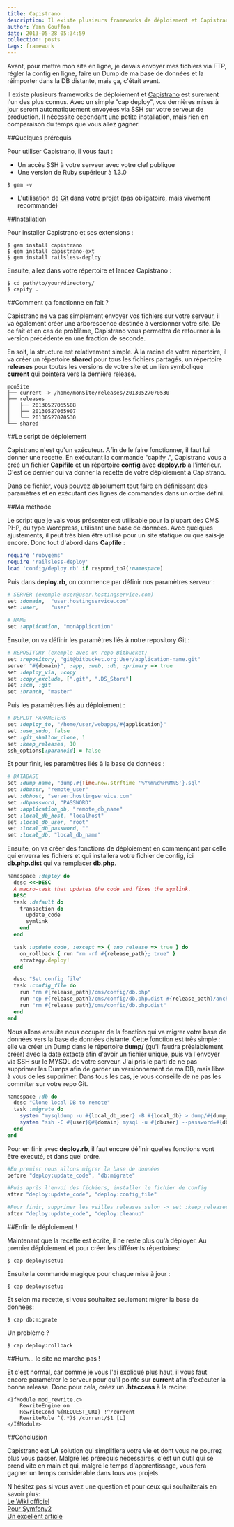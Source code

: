 ```yaml
---
title: Capistrano
description: Il existe plusieurs frameworks de déploiement et Capistrano est surement l'un des plus connus. Avec un simple "cap deploy", vos dernières mises à jour seront automatiquement envoyées via SSH sur votre serveur de production. Il nécessite cependant une petite installation, mais rien en comparaison du temps que vous allez gagner.
author: Yann Gouffon
date: 2013-05-28 05:34:59
collection: posts
tags: framework
---
```


Avant, pour mettre mon site en ligne, je devais envoyer mes fichiers via FTP, régler la config en ligne, faire un Dump de ma base de données et la réimporter dans la DB distante, mais ça, c'était avant.

Il existe plusieurs frameworks de déploiement et [Capistrano](https://github.com/capistrano/capistrano) est surement l'un des plus connus. Avec un simple "cap deploy", vos dernières mises à jour seront automatiquement envoyées via SSH sur votre serveur de production. Il nécessite cependant une petite installation, mais rien en comparaison du temps que vous allez gagner.

##Quelques prérequis

Pour utiliser Capistrano, il vous faut :

* Un accès SSH à votre serveur avec votre clef publique
* Une version de Ruby supérieur à 1.3.0
```shell
$ gem -v
```
* L'utilisation de [Git](http://git-scm.com/) dans votre projet (pas obligatoire, mais vivement recommandé)

##Installation

Pour installer Capistrano et ses extensions :
```shell
$ gem install capistrano
$ gem install capistrano-ext
$ gem install railsless-deploy
```

Ensuite, allez dans votre répertoire et lancez Capistrano :
```shell
$ cd path/to/your/directory/
$ capify .
```

##Comment ça fonctionne en fait ?

Capistrano ne va pas simplement envoyer vos fichiers sur votre serveur, il va également créer une arborescence destinée à versionner votre site. De ce fait et en cas de problème, Capistrano vous permettra de retourner à la version précédente en une fraction de seconde.

En soit, la structure est relativement simple. À la racine de votre répertoire, il va créer un répertoire **shared** pour tous les fichiers partagés, un répertoire **releases** pour toutes les versions de votre site et un lien symbolique **current** qui pointera vers la dernière release.

```shell
monSite
├── current -> /home/monSite/releases/20130527070530
├── releases
│   ├── 20130527065508
│   ├── 20130527065907
│   └── 20130527070530
└── shared
```

##Le script de déploiement

Capistrano n'est qu'un exécuteur. Afin de le faire fonctionner, il faut lui donner une recette. En exécutant la commande "capify .", Capistrano vous a créé un fichier **Capifile** et un répertoire **config** avec **deploy.rb** à l'intérieur. C'est ce dernier qui va donner la recette de votre déploiement à Capistrano.

Dans ce fichier, vous pouvez absolument tout faire en définissant des paramètres et en exécutant des lignes de commandes dans un ordre défini.

##Ma méthode

Le script que je vais vous présenter est utilisable pour la plupart des CMS PHP, du type Wordpress, utilisant une base de données. Avec quelques ajustements, il peut très bien être utilisé pour un site statique ou que sais-je encore. Donc tout d'abord dans **Capfile** :

```ruby
require 'rubygems'
require 'railsless-deploy'
load 'config/deploy.rb' if respond_to?(:namespace)
```

Puis dans **deploy.rb**, on commence par définir nos paramètres serveur :

```ruby
# SERVER (exemple user@user.hostingservice.com)
set :domain,  "user.hostingservice.com"
set :user,    "user"

# NAME
set :application, "monApplication"
```

Ensuite, on va définir les paramètres liés à notre repository Git :

```ruby
# REPOSITORY (exemple avec un repo Bitbucket)
set :repository, "git@bitbucket.org:User/application-name.git"
server "#{domain}", :app, :web, :db, :primary => true
set :deploy_via, :copy
set :copy_exclude, [".git", ".DS_Store"]
set :scm, :git
set :branch, "master"
```

Puis les paramètres liés au déploiement :

```ruby
# DEPLOY PARAMETERS
set :deploy_to, "/home/user/webapps/#{application}"
set :use_sudo, false
set :git_shallow_clone, 1
set :keep_releases, 10
ssh_options[:paranoid] = false
```

Et pour finir, les paramètres liés à la base de données :

```ruby
# DATABASE
set :dump_name, "dump.#{Time.now.strftime '%Y%m%d%H%M%S'}.sql"
set :dbuser, "remote_user" 
set :dbhost, "server.hostingservice.com"
set :dbpassword, "PASSWORD"
set :application_db, "remote_db_name"
set :local_db_host, "localhost"
set :local_db_user, "root"
set :local_db_password, ""
set :local_db, "local_db_name"
```

Ensuite, on va créer des fonctions de déploiement en commençant par celle qui enverra les fichiers et qui installera votre fichier de config, ici **db.php.dist** qui va remplacer **db.php**.

```ruby
namespace :deploy do
  desc <<-DESC
  A macro-task that updates the code and fixes the symlink.
  DESC
  task :default do
    transaction do
      update_code
      symlink
    end
  end

  task :update_code, :except => { :no_release => true } do
    on_rollback { run "rm -rf #{release_path}; true" }
    strategy.deploy!
  end

  desc "Set config file"
  task :config_file do
    run "rm #{release_path}/cms/config/db.php"
    run "cp #{release_path}/cms/config/db.php.dist #{release_path}/anchor/config/db.php"
    run "rm #{release_path}/cms/config/db.php.dist"
  end
end
```

Nous allons ensuite nous occuper de la fonction qui va migrer votre base de données vers la base de données distante. Cette fonction est très simple : elle va créer un Dump dans le répertoire **dump/** (qu'il faudra préalablement créer) avec la date extacte afin d'avoir un fichier unique, puis va l'envoyer via SSH sur le MYSQL de votre serveur. J'ai pris le parti de ne pas supprimer les Dumps afin de garder un versionnement de ma DB, mais libre à vous de les supprimer. Dans tous les cas, je vous conseille de ne pas les commiter sur votre repo Git.

```ruby
namespace :db do
  desc "Clone local DB to remote"
  task :migrate do
    system "mysqldump -u #{local_db_user} -B #{local_db} > dump/#{dump_name}"
    system "ssh -C #{user}@#{domain} mysql -u #{dbuser} --password=#{dbpassword} #{application_db} < dump/#{dump_name}"
  end
end
```

Pour en finir avec **deploy.rb**, il faut encore définir quelles fonctions vont être executé, et dans quel ordre.

```ruby
#En premier nous allons migrer la base de données
before "deploy:update_code", "db:migrate"

#Puis après l'envoi des fichiers, installer le fichier de config
after "deploy:update_code", "deploy:config_file"

#Pour finir, supprimer les veilles releases selon -> set :keep_releases
after "deploy:update_code", "deploy:cleanup"
```

##Enfin le déploiement !

Maintenant que la recette est écrite, il ne reste plus qu'à déployer. Au premier déploiement et pour créer les différents répertoires:
```shell
$ cap deploy:setup
```

Ensuite la commande magique pour chaque mise à jour :
```shell
$ cap deploy:setup
```

Et selon ma recette, si vous souhaitez seulement migrer la base de données:
```shell
$ cap db:migrate
```

Un problème ?
```shell
$ cap deploy:rollback
```

##Hum... le site ne marche pas !

Et c'est normal, car comme je vous l'ai expliqué plus haut, il vous faut encore paramétrer le serveur pour qu'il pointe sur **current** afin d'exécuter la bonne release. Donc pour cela, créez un **.htaccess** à la racine:
```shell
<IfModule mod_rewrite.c>
    RewriteEngine on
    RewriteCond %{REQUEST_URI} !^/current
    RewriteRule ^(.*)$ /current/$1 [L]
</IfModule>
```

##Conclusion

Capistrano est **LA** solution qui simplifiera votre vie et dont vous ne pourrez plus vous passer. Malgré les prérequis nécessaires, c'est un outil qui se prend vite en main et qui, malgré le temps d'apprentissage, vous fera gagner un temps considérable dans tous vos projets.

N'hésitez pas si vous avez une question et pour ceux qui souhaiterais en savoir plus:<br />
[Le Wiki officiel](https://github.com/capistrano/capistrano/wiki)<br />
[Pour Symfony2](http://capifony.org/)<br />
[Un excellent article](http://ryanflorence.com/deploying-with-capistrano-without-rails/)
